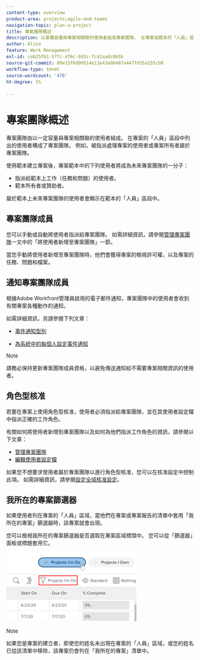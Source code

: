 ```yaml
---
content-type: overview
product-area: projects;agile-and-teams
navigation-topic: plan-a-project
title: 專案團隊概述
description: 以某種容量與專案相關聯的使用者組成專案團隊。 在專案或範本的「人員」區域下列出的使用者是組成專案團隊的使用者。
author: Alina
feature: Work Management
exl-id: ceb25fb1-57fc-476c-b92c-fc41aadc0b5b
source-git-commit: 89e15f6d99514e11e43e06487a4477d35a155cb0
workflow-type: tm+mt
source-wordcount: '476'
ht-degree: 1%

---
```


# 專案團隊概述

<!-- Audited: 6/2025 -->

專案團隊由以一定容量與專案相關聯的使用者組成。 在專案的「人員」區段中列出的使用者構成了專案團隊。 例如，被指派處理專案的使用者或專案所有者屬於專案團隊。

使用範本建立專案後，專案範本中的下列使用者將成為未來專案團隊的一分子：

* 指派給範本上工作（任務和問題）的使用者。
* 範本所有者或贊助者。

屬於範本上未來專案團隊的使用者會顯示在範本的「人員」區段中。

## 專案團隊成員

您可以手動或自動將使用者指派給專案團隊。 如需詳細資訊，請參閱[管理專案團隊](../../../manage-work/projects/planning-a-project/manage-project-team.md)一文中的「將使用者新增至專案團隊」一節。

當您手動將使用者新增至專案團隊時，他們會獲得專案的檢視許可權，以及專案的任務、問題和檔案。

## 通知專案團隊成員

根據Adobe Workfront管理員啟用的電子郵件通知，專案團隊中的使用者會收到有關專案各種動作的通知。

如需詳細資訊，另請參閱下列文章：

* [事件通知型別](/help/quicksilver/administration-and-setup/manage-workfront/emails/event-notifications-available-in-wf.md)

* [為系統中的每個人設定事件通知](../../../administration-and-setup/manage-workfront/emails/configure-event-notifications-for-everyone-in-the-system.md)

>[!NOTE]
>
>請務必保持更新專案團隊成員資格，以避免傳送通知給不需要專案相關資訊的使用者。

## 角色型核准

若要在專案上使用角色型核准，使用者必須指派給專案團隊，並在其使用者設定檔中指派正確的工作角色。

有關如何將使用者新增到專案團隊以及如何為他們指派工作角色的資訊，請參閱以下文章：

* [管理專案團隊](../../../manage-work/projects/planning-a-project/manage-project-team.md)
* [編輯使用者設定檔](../../../administration-and-setup/add-users/create-and-manage-users/edit-a-users-profile.md)

如果您不想要求使用者屬於專案團隊以進行角色型核准，您可以在核准設定中控制此項。 如需詳細資訊，請參閱[設定全域核准設定](../../../administration-and-setup/customize-workfront/configure-approval-milestone-processes/establish-approval-settings.md)。

## 我所在的專案篩選器

如果使用者列在專案的「人員」區域，當他們在專案或專案報告的清單中套用「我所在的專案」篩選器時，該專案就會出現。

您可以檢視我所在的專案篩選器是否選取在專案區域標頭中。 您可以從「篩選器」面板或標題套用它。

![](assets/nwe-project-list-buttons-350x187.png)

>[!NOTE]
>
>如果您是專案的建立者，即使您的姓名未出現在專案的「人員」區域，或您的姓名已從該清單中移除，該專案仍會列在「我所在的專案」清單中。
